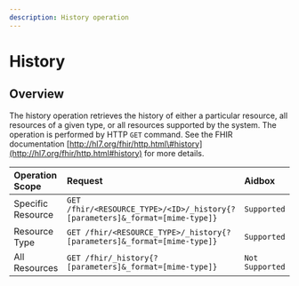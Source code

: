 ```yaml
---
description: History operation
---
```


# History

## Overview

The history operation retrieves the history of either a particular resource, all resources of a given type, or all resources supported by the system. The operation is performed by HTTP `GET` command. See the FHIR documentation [http://hl7.org/fhir/http.html\#history](http://hl7.org/fhir/http.html#history) for more details.

| Operation Scope | Request | Aidbox |
| :--- | :--- | :--- |
| Specific Resource | `GET /fhir/<RESOURCE_TYPE>/<ID>/_history{?[parameters]&_format=[mime-type]}` | `Supported` |
| Resource Type | `GET /fhir/<RESOURCE_TYPE>/_history{?[parameters]&_format=[mime-type]}` | `Supported` |
| All Resources | `GET /fhir/_history{?[parameters]&_format=[mime-type]}` | `Not Supported` |



